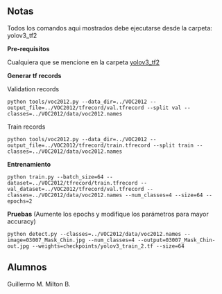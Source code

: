
## Notas

Todos los comandos aqui mostrados debe ejecutarse desde la carpeta: yolov3_tf2

**Pre-requisitos**

Cualquiera que se mencione en la carpeta [yolov3_tf2](https://github.com/mbalto2013/Proyecto-DeepLearning/tree/master/yolov3_tf2)

 
**Generar tf records**

Validation records

    python tools/voc2012.py --data_dir=../VOC2012 --output_file=../VOC2012/tfrecord/val.tfrecord --split val --classes=../VOC2012/data/voc2012.names

Train records

    python tools/voc2012.py --data_dir=../VOC2012 --output_file=../VOC2012/tfrecord/train.tfrecord --split train --classes=../VOC2012/data/voc2012.names

**Entrenamiento** 

    python train.py --batch_size=64 --dataset=../VOC2012/tfrecord/train.tfrecord --val_dataset=../VOC2012/tfrecord/val.tfrecord --classes=../VOC2012/data/voc2012.names --num_classes=4 --size=64 --epochs=2

**Pruebas**
(Aumente los epochs y modifique los parámetros para mayor accuracy)

    python detect.py --classes=../VOC2012/data/voc2012.names --image=03007_Mask_Chin.jpg --num_classes=4 --output=03007_Mask_Chin-out.jpg --weights=checkpoints/yolov3_train_2.tf --size=64


## Alumnos

Guillermo M.
Milton B.



